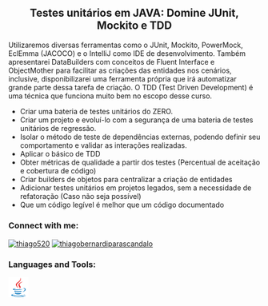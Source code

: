 <h2 align="center">Testes unitários em JAVA: Domine JUnit, Mockito e TDD</h2>

<p align="left">
Utilizaremos diversas ferramentas como o JUnit, Mockito, PowerMock, EclEmma (JACOCO) e o IntelliJ como IDE de desenvolvimento.
Também apresentarei DataBuilders com conceitos de Fluent Interface e ObjectMother para facilitar as criações das entidades
nos cenários, inclusive, disponibilizarei uma ferramenta própria que irá automatizar grande parte dessa tarefa de criação.
O TDD (Test Driven Development) é uma técnica que funciona muito bem no escopo desse curso.
</p>

<ul>
    <li>Criar uma bateria de testes unitários do ZERO.</li>
    <li>Criar um projeto e evoluí-lo com a segurança de uma bateria de testes unitários de regressão.</li>
    <li>Isolar o método de teste de dependências externas, podendo definir seu comportamento e validar as interações realizadas.</li>
    <li>Aplicar o básico de TDD</li>
    <li>Obter métricas de qualidade a partir dos testes (Percentual de aceitação e cobertura de código)</li>
    <li>Criar builders de objetos para centralizar a criação de entidades</li>
    <li>Adicionar testes unitários em projetos legados, sem a necessidade de refatoração (Caso não seja possível)</li>
    <li>Que um código legível é melhor que um código documentado</li>
</ul>

<h3 align="left">Connect with me:</h3>
<p align="left">
<a href="https://twitter.com/thiago520" target="blank"><img align="center" src="https://raw.githubusercontent.com/rahuldkjain/github-profile-readme-generator/master/src/images/icons/Social/twitter.svg" alt="thiago520" height="30" width="40" /></a>
<a href="https://linkedin.com/in/thiagobernardiparascandalo" target="blank"><img align="center" src="https://raw.githubusercontent.com/rahuldkjain/github-profile-readme-generator/master/src/images/icons/Social/linked-in-alt.svg" alt="thiagobernardiparascandalo" height="30" width="40" /></a>
</p>

<h3 align="left">Languages and Tools:</h3>
<p align="left"> <a href="https://www.java.com" target="_blank" rel="noreferrer"> <img src="https://raw.githubusercontent.com/devicons/devicon/master/icons/java/java-original.svg" alt="java" width="40" height="40"/> </a> </p>
